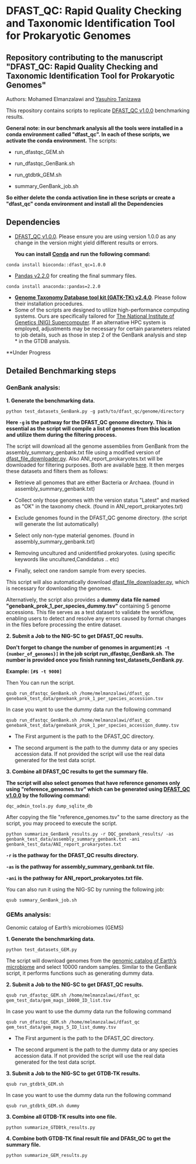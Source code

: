 DFAST_QC: Rapid Quality Checking and Taxonomic Identification Tool for Prokaryotic Genomes
===================
Repository contributing to the manuscript "DFAST_QC: Rapid Quality Checking and Taxonomic Identification Tool for Prokaryotic Genomes"
-------------------
Authors:
Mohamed Elmanzalawi and [Yasuhiro Tanizawa](https://github.com/nigyta)


This repository contains scripts to replicate [DFAST_QC v1.0.0](https://github.com/nigyta/dfast_qc) benchmarking results.

**General note: in our benchmark analysis all the tools were installed in a conda environment called "dfast_qc". In each of these scripts, we activate the conda environment.**
The scripts:
- run_dfastqc_GEM.sh

- run_dfastqc_GenBank.sh

- run_gtdbtk_GEM.sh

- summary_GenBank_job.sh

**So either delete the conda activation line in these scripts or create a "dfast_qc" conda environment and install all the Dependencies**

## Dependencies
- [DFAST_QC v1.0.0](https://github.com/nigyta/dfast_qc). Please ensure you are using version 1.0.0 as any change in the version might yield different results or errors.
  
  **You can install [Conda](https://conda.io/projects/conda/en/latest/user-guide/install/index.html) and run the following command:**
```
conda install bioconda::dfast_qc=1.0.0
```
- [Pandas v2.2.0](https://github.com/pandas-dev/pandas) for creating the final summary files.

```
conda install anaconda::pandas=2.2.0 
```
- **[Genome Taxonomy Database tool kit (GATK-TK) v2.4.0](https://github.com/Ecogenomics/GTDBTk)**. Please follow their installation procedures. 
- Some of the scripts are designed to utilize high-performance computing systems. Ours are specifically tailored for [The National Institute of Genetics (NIG) Supercomputer](https://sc.ddbj.nig.ac.jp/en/). If an alternative HPC system is employed, adjustments may be necessary for certain parameters related to job details, such as those in step 2 of the GenBank analysis and step * in the GTDB analysis.

**Under Progress
## Detailed Benchmarking steps
 
### GenBank analysis:
**1. Generate the benchmarking data.**
```
python test_datasets_GenBank.py -g path/to/dfast_qc/genome/directory
```
**Here ```-g``` is the pathway for the DFAST_QC genome directory. This is essential as the script will compile a list of genomes from this location and utilize them during the filtering process.**

The script will download all the genome assemblies from GenBank from the assembly_summary_genbank.txt file using a modified version of [dfast_file_downloader.py](https://github.com/nigyta/dfast_core/blob/master/scripts/dfast_file_downloader.py). Also ANI_report_prokaryotes.txt will be downloaded for filtering purposes. Both are available [here](https://ftp.ncbi.nlm.nih.gov/genomes/ASSEMBLY_REPORTS/). It then merges these datasets and filters them as follows:

- Retrieve all genomes that are either Bacteria or Archaea. (found in assembly_summary_genbank.txt)

- Collect only those genomes with the version status "Latest" and marked as "OK" in the taxonomy check. (found in ANI_report_prokaryotes.txt)

- Exclude genomes found in the DFAST_QC genome directory. (the script will generate the list automatically)

- Select only non-type material genomes. (found in assembly_summary_genbank.txt)

- Removing uncultured and unidentified prokaryotes. (using specific keywords like uncultured,Candidatus .. etc)

- Finally, select one random sample from every species.


This script will also automatically download [dfast_file_downloader.py](https://github.com/nigyta/dfast_core/blob/master/scripts/dfast_file_downloader.py), which is necessary for downloading the genomes. 

Alternatively, the script also provides a **dummy data file named "genebank_prok_1_per_species_dummy.tsv"** containing 5 genome accessions. This file serves as a test dataset to validate the workflow, enabling users to detect and resolve any errors caused by format changes in the files before processing the entire dataset.

**2. Submit a Job to the NIG-SC to get DFAST_QC results.**

**Don't forget to change the number of genomes in argument```[#$ -t {number_of_genomes}]``` in the job script run_dfastqc_GenBank.sh. The number is provided once you finish running test_datasets_GenBank.py.**

**Example: ```[#$ -t 9000]```**

Then You can run the script.
```
qsub run_dfastqc_GenBank.sh /home/melmanzalawi/dfast_qc genebank_test_data/genebank_prok_1_per_species_accession.tsv
```
In case you want to use the dummy data run the following command
```
qsub run_dfastqc_GenBank.sh /home/melmanzalawi/dfast_qc genebank_test_data/genebank_prok_1_per_species_accession_dummy.tsv
```
- The First argument is the path to the DFAST_QC directory. 

- The second argument is the path to the dummy data or any species accession data. If not provided the script will use the real data generated for the test data script.

**3. Combine all DFAST_QC results to get the summary file.**

**The script will also select genomes that have reference genomes only using "reference_genomes.tsv" which can be generated using [DFAST_QC v1.0.0](https://github.com/nigyta/dfast_qc) by the following command:**
```
dqc_admin_tools.py dump_sqlite_db
```
After copying the file "reference_genomes.tsv" to the same directory as the script, you may proceed to execute the script.
```
python summarize_GenBank_results.py -r DQC_genebank_results/ -as genbank_test_data/assembly_summary_genbank.txt -ani genbank_test_data/ANI_report_prokaryotes.txt 
```
**```-r``` is the pathway for the DFAST_QC results directory.**

**```-as``` is the pathway for assembly_summary_genbank.txt file.**

**```-ani``` is the pathway for ANI_report_prokaryotes.txt file.**

You can also run it using the NIG-SC by running the following job:
```
qsub summary_GenBank_job.sh
```

### GEMs analysis:
Genomic catalog of Earth’s microbiomes (GEMS)

**1. Generate the benchmarking data.**
```
python test_datasets_GEM.py
```
The script will download genomes from the [genomic catalog of Earth’s microbiome](https://genome.jgi.doe.gov/portal/GEMs/GEMs.home.html) and select 10000 random samples.
Similar to the GenBank script, it performs functions such as generating dummy data.

**2. Submit a Job to the NIG-SC to get DFAST_QC results.**
```
qsub run_dfastqc_GEM.sh /home/melmanzalawi/dfast_qc gem_test_data/gem_mags_10000_ID_list.tsv
```
In case you want to use the dummy data run the following command
```
qsub run_dfastqc_GEM.sh /home/melmanzalawi/dfast_qc gem_test_data/gem_mags_5_ID_list_dummy.tsv
```
- The First argument is the path to the DFAST_QC directory.

- The second argument is the path to the dummy data or any species accession data. If not provided the script will use the real data generated for the test data script.

**3. Submit a Job to the NIG-SC to get GTDB-TK results.**
```
qsub run_gtdbtk_GEM.sh
```
In case you want to use the dummy data run the following command
```
qsub run_gtdbtk_GEM.sh dummy
```
**3. Combine all GTDB-TK results into one file.**
```
python summarize_GTDBtk_results.py
```

**4. Combine both GTDB-TK final result file and DFASt_QC to get the summary file.**
```
python summarize_GEM_results.py
```





